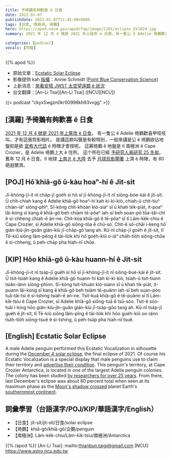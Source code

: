 ```yaml
---
title: 予徛鵝有夠歡喜 ê 日食
date: 2022-01-07
publishdate: 2022-01-07T11:45:00+0800
tags: [日食, 南極洲, 徛鵝]
hero: https://apod.nasa.gov/apod/fap/image/2201/eclipse_EV1024.jpg
summary: 2021 年 12 月 4 號是 2021 年上尾改 ê 日食，有一隻公 ê Adelie 徛鵝歡喜甲吱吱叫，才有這張相片。

categories: [podcast]
vocals: [阿錕]
---
```


{{% apod %}}

- 原始文章：[Ecstatic Solar Eclipse](https://apod.nasa.gov/apod/ap220107.html)
- 影像提供 kah [版權][copyright]：Annie Schmidt ([Point Blue Conservation Science](https://www.pointblue.org/))
- 上新消息：[來看安搭 JWST 太空望遠鏡 ê 狀況](https://jwst.nasa.gov/content/webbLaunch/whereIsWebb.html)
- 台文翻譯：[An-Li Tsai][An-Li Tsai] ([NCU][NCU])

{{< podcast "ckyx5wgzn0kr00998kh93vvgg" >}}

## [漢羅] 予徛鵝有夠歡喜 ê 日食
[2021 年 12 月 4 號是 2021 年上尾改 ê 日食][December 4 solar eclipse]。
有一隻公 ê Adelie 徛鵝歡喜甲吱吱叫，才有這張剪影相片。
是講這款叫聲是有較特別，一般來講是公 ê 徛鵝欲佔地盤抑是欲 [宣佈大代誌][advertise their condition t] ê 時陣才會按呢。
這寡徛鵝 ê 地盤是 tī 南極洲 ê Cape Crozier，是 Adelie 徛鵝上大 ê 住所。
這个所在已經 [予研究人員研究 25 冬矣][by researchers for over 25 years]。
舊年 12 月 ê 日食，tī 地球 [上南爿 ê 大陸][southernmost continent] 去予 [月球烏影閘著][Moon's shadow crossed] 上濟 ê 時陣，有 80 葩遐爾濟。

## [POJ] Hō͘ khiā-gô ū-kàu hoaⁿ-hí ê Ji̍t-si̍t
Jī-khòng-jī-it nî cha̍p-jī goe̍h sì hō sī jī-khòng-jī-it nî siōng-bóe-kái ê ji̍t-si̍t.
Ū chi̍t-chiah kang ê Adelie khiā-gô hoaⁿ-hí kah ki-ki-kiò, chiah-ū chit-tiuⁿ chián-iáⁿ siòng-phìⁿ.
Sī-kóng chit-khoán kiò-siaⁿ sī ū khah te̍k-pia̍t, it-poaⁿ lâi-kóng sī kang ê khiā-gô beh chiàm tē-pôaⁿ iah-sī beh soan-pò͘ tōa-tāi-chì ê sì-chheng chiah-ē án-ne.
Chit-kóa khiā-gô ê tē-pôaⁿ sī tī Lâm-ke̍k-chiu ê Cape Crozier, sī Adelie khiā-gô siōng-tōa ê chū-só͘.
Chit-ê só͘-chāi í-keng hō͘ gián-kiù-jîn-goân gián-kiù jī-cha̍p-gō͘ tang ah.
Kū-nî cha̍p-jī goe̍h ê ji̍t-si̍t, tī Tē-kiû siōng lâm-pêng ê tāi-lio̍k khì hō͘ goe̍h-kiû o͘-iáⁿ cha̍h-tio̍h siōng-chōe ê sì-chheng, ū peh-cha̍p pha hiah-nī chōe.


## [KIP] Hōo khiā-gô ū-kàu huann-hí ê Ji̍t-si̍t
Jī-khòng-jī-it nî tsa̍p-jī gue̍h sì hō sī jī-khòng-jī-it nî siōng-bué-kái ê ji̍t-si̍t.
Ū tsi̍t-tsiah kang ê Adelie khiā-gô huann-hí kah ki-ki-kiò, tsiah-ū tsit-tiunn tsián-iánn siòng-phìnn.
Sī-kóng tsit-khuán kiò-siann sī ū khah ti̍k-pia̍t, it-puann lâi-kóng sī kang ê khiā-gô beh tsiàm tē-puânn iah-sī beh suan-pòo tuā-tāi-tsì ê sì-tshing tsiah-ē án-ne.
Tsit-kuá khiā-gô ê tē-puânn sī tī Lâm-ki̍k-tsiu ê Cape Crozier, sī Adelie khiā-gô siōng-tuā ê tsū-sóo.
Tsit-ê sóo-tsāi í-king hōo gián-kiù-jîn-guân gián-kiù jī-tsa̍p-gōo tang ah.
Kū-nî tsa̍p-jī gue̍h ê ji̍t-si̍t, tī Tē-kiû siōng lâm-pîng ê tāi-lio̍k khì hōo gue̍h-kiû oo-iánn tsa̍h-tio̍h siōng-tsuē ê sì-tshing, ū peh-tsa̍p pha hiah-nī tsuē.

## [English] Ecstatic Solar Eclipse

A male Adelie penguin performed this Ecstatic Vocalization in silhouette during the [December 4 solar eclipse][December 4 solar eclipse], the final eclipse of 2021.
Of course his Ecstatic Vocalization is a special display that male penguins use to claim their territory and [advertise their condition][advertise their condition e].
This penguin's territory, at Cape Crozier Antarctica, is located in one of the largest Adelie penguin colonies.
The colony has been studied [by researchers for over 25 years][by researchers for over 25 years].
From there, last December's eclipse was about 80 percent total when seen at its maximum phase as the [Moon's shadow crossed][Moon's shadow crossed] planet Earth's [southernmost continent][southernmost continent].

## 詞彙學習（台語漢字/POJ/KIP/華語漢字/English）
- 【日食】ji̍t-si̍t/ji̍t-si̍t/日食/solar eclipse
- 【徛鵝】khiā-gô/khiā-gô/企鵝/penguin
- 【南極洲】Lâm-ke̍k-chiu/Lâm-ki̍k-tsiu/南極洲/Antarctica


{{% /apod %}}
[An-Li Tsai]: mailto:thianbun.taigi@gmail.com
[NCU]: https://www.astro.ncu.edu.tw

[copyright]: https://apod.nasa.gov/apod/fap/lib/about_apod.html#srapply

[December 4 solar eclipse]:https://www.nasa.gov/content/dec-4-2021-eclipse
[advertise their condition e]:https://apod.nasa.gov/apod/ap211211.html
[advertise their condition t]:https://apod.tw/daily/20211211/
[by researchers for over 25 years]:https://penguinscience.com/current-projects/
[Moon's shadow crossed]:https://earthobservatory.nasa.gov/images/149174/antarctica-eclipsed
[southernmost continent]:https://antarcticsun.usap.gov/science/4693/
